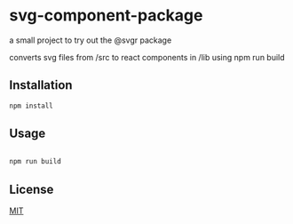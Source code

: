 # svg-component-package

a small project to try out the @svgr package

converts svg files from /src to react components in /lib using npm run build

## Installation

```bash
npm install
```

## Usage

```bash

npm run build

```

## License

[MIT](https://choosealicense.com/licenses/mit/)
